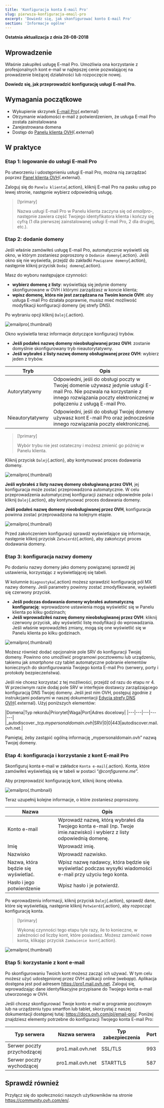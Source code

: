 ```yaml
---
title: 'Konfiguracja konta E-mail Pro'
slug: pierwsza-konfiguracja-email-pro
excerpt: 'Dowiedz się, jak skonfigurować konto E-mail Pro'
section: 'Informacje ogólne'
---
```


**Ostatnia aktualizacja z dnia 28-08-2018**

## Wprowadzenie

Właśnie zakupiłeś usługę E-mail Pro. Umożliwia ona korzystanie z profesjonalnych kont e-mail w najlepszej cenie pozwalającej na prowadzenie bieżącej działalności lub rozpoczęcie nowej.

**Dowiedz się, jak przeprowadzić konfigurację usługi E-mail Pro.**

## Wymagania początkowe

- Wykupienie skrzynek [E-mail Pro](https://www.ovh.pl/emaile/email-pro/){.external}
- Otrzymanie wiadomości e-mail z potwierdzeniem, że usługa E-mail Pro została zainstalowana
- Zarejestrowana domena
- Dostęp do [Panelu klienta OVH](https://www.ovh.com/auth/?action=gotomanager){.external}

## W praktyce

### Etap 1: logowanie do usługi E-mail Pro

Po utworzeniu i udostępnieniu usługi E-mail Pro, można nią zarządzać poprzez [Panel klienta OVH](https://www.ovh.com/auth/?action=gotomanager){.external}.

Zaloguj się do `Panelu klienta`{.action}, kliknij E-mail Pro na pasku usług po lewej stronie, następnie wybierz odpowiednią usługę.

> [!primary]
>
> Nazwa usługi E-mail Pro w Panelu klienta zaczyna się od *emailpro-*, następnie zawiera część Twojego identyfikatora klienta i kończy się cyfrą (1 dla pierwszej zainstalowanej usługi E-mail Pro, 2 dla drugiej, etc.).
>

### Etap 2: dodanie domeny

Jeśli właśnie zamówiłeś usługę E-mail Pro, automatycznie wyświetli się okno, w którym zostaniesz poproszony o `Dodanie domeny`{.action}. Jeśli okno się nie wyświetla, przejdź do zakładki `Powiązane domeny`{.action}, następnie kliknij przycisk `Dodaj domenę`{.action}.

Masz do wyboru następujące czynności:

- **wybierz domenę z listy**: wyświetlają się jedynie domeny skonfigurowane w OVH i którymi zarządzasz w koncie klienta;
- **wpisz domenę, która nie jest zarządzana na Twoim koncie OVH**: aby usługa E-mail Pro działała poprawnie, musisz mieć możliwość modyfikacji konfiguracji domeny (jej strefy DNS).

Po wybraniu opcji kliknij `Dalej`{.action}.

![emailpro](images/first_config_email_pro_add_domain.png){.thumbnail}

Okno wyświetla teraz informacje dotyczące konfiguracji trybów.

- **Jeśli podałeś nazwę domeny nieobsługiwanej przez OVH**: zostanie domyślnie skonfigurowany tryb nieautorytatywny.
- **Jeśli wybrałeś z listy nazwę domeny obsługiwanej przez OVH**: wybierz jeden z trybów.

|Tryb|Opis|
|---|---|
|Autorytatywny|Odpowiedni, jeśli do obsługi poczty w Twojej domenie używasz jedynie usługi E-mail Pro. Nie pozwala na korzystanie z innego rozwiązania poczty elektronicznej w połączeniu z usługą E-mail Pro.|
|Nieautorytatywny|Odpowiedni, jeśli do obsługi Twojej domeny używasz kont E-mail Pro oraz jednocześnie innego rozwiązania poczty elektronicznej.| 

> [!primary]
>
> Wybór trybu nie jest ostateczny i możesz zmienić go później w Panelu klienta.
>

Kliknij przycisk `Dalej`{.action}, aby kontynuować proces dodawania domeny.

![emailpro](images/first_config_email_pro_add_domain_step2.png){.thumbnail}

**Jeśli wybrałeś z listy nazwę domeny obsługiwaną przez OVH**, jej konfiguracja może zostać przeprowadzona automatycznie. W celu przeprowadzenia automatycznej konfiguracji zaznacz odpowiednie pola i kliknij `Dalej`{.action}, aby kontynuować proces dodawania domeny.

**Jeśli podałeś nazwę domeny nieobsługiwanej przez OVH**, konfiguracja powinna zostać przeprowadzona na kolejnym etapie.

![emailpro](images/first_config_email_pro_add_domain_step3.png){.thumbnail}

Przed zakończeniem konfiguracji sprawdź wyświetlające się informacje, następnie kliknij przycisk `Zatwierdź`{.action}, aby zakończyć proces dodawania domeny.

### Etap 3: konfiguracja nazwy domeny

Po dodaniu nazwy domeny jako domeny powiązanej sprawdź jej ustawienia, korzystając z wyświetlającej się tabeli.

W kolumnie `Diagnostyka`{.action} możesz sprawdzić konfigurację pól MX nazwy domeny. Jeśli parametry powinny zostać zmodyfikowane, wyświetli się czerwony przycisk.

- **Jeśli podczas dodawania domeny wybrałeś automatyczną konfigurację**: wprowadzone ustawienia mogą wyświetlić się w Panelu klienta po kilku godzinach;
- **Jeśli wprowadziłeś nazwę domeny nieobsługiwanej przez OVH**: kliknij czerwony przycisk, aby wyświetlić listę modyfikacji do wprowadzania. Jeśli właśnie wprowadziłeś zmiany, mogą się one wyświetlić się w Panelu klienta po kilku godzinach.

![emailpro](images/first_config_email_pro_configure_domain.png){.thumbnail}

Możesz również dodać opcjonalnie pole SRV do konfiguracji Twojej domeny. Powinno ono umożliwić programowi pocztowemu lub urządzeniu, takiemu jak _smartphone_ czy tablet automatyczne pobranie elementów koniecznych do skonfigurowania Twojego konta E-mail Pro (serwery, porty i protokoły bezpieczeństwa).

Jeśli nie chcesz korzystać z tej możliwości, przejdź od razu do etapu nr 4. W przeciwnym razie dodaj pole SRV w interfejsie dostawcy zarządzającego konfiguracją DNS Twojej domeny. Jeśli jest nim OVH, postępuj zgodnie z instrukcjami podanymi w naszej dokumentacji [Edycja strefy DNS OVH](https://docs.ovh.com/pl/domains/hosting_www_jak_edytowac_strefe_dns/){.external}. Użyj poniższych elementów:

|Domena|Typ rekordu|Priorytet|Waga|Port|Adres docelowy|
|---|---|---|---|---|
|_autodiscover._tcp.*mypersonaldomain.ovh*|SRV|0|0|443|autodiscover.mail.ovh.net.|

Pamiętaj, żeby zastąpić ogólną informację „mypersonaldomain.ovh” nazwą Twojej domeny.

### Etap 4: konfiguracja i korzystanie z kont E-mail Pro

Skonfiguruj konta e-mail w zakładce `Konta e-mail`{.action}. Konta, które zamówiłeś wyświetlają się w tabeli w postaci “*@configureme.me*”.

Aby przeprowadzić konfigurację kont, kliknij ikonę ołówka.

![emailpro](images/first_config_email_pro_configure_email_accounts.png){.thumbnail}

Teraz uzupełnij kolejne informacje, o które zostaniesz poproszony.

|Nazwa|Opis |
|---|---|
|Konto e-mail|Wprowadź nazwę, którą wybrałeś dla Twojego konta e-mail (np. Twoje imie.nazwisko) i wybierz z listy odpowiednią domenę.|
|Imię|Wprowadź imię.|
|Nazwisko|Wprowadź nazwisko.|
|Nazwa, która będzie się wyświetlać.|Wpisz nazwę nadawcy, która będzie się wyświetlać podczas wysyłki wiadomości e-mail przy użyciu tego konta.|
|Hasło i jego potwierdzenie|Wpisz hasło i je potwierdź.| 

Po wprowadzeniu informacji, kliknij przycisk `Dalej`{.action}, sprawdź dane, które się wyświetlają, następnie kliknij `Potwierdź`{.action}, aby rozpocząć konfigurację konta.

> [!primary]
>
> Wykonaj czynności tego etapu tyle razy, ile to konieczne, w zależności od liczby kont, które posiadasz. Możesz zamówić nowe konta, klikając przycisk `Zamówienie kont`{.action}.
>

![emailpro](images/first_config_email_pro_configure_email_accounts_step2.png){.thumbnail}

### Etap 5: korzystanie z kont e-mail

Po skonfigurowaniu Twoich kont możesz zacząć ich używać. W tym celu możesz użyć udostępnionej przez OVH aplikacji online (*webapp*). Aplikacja dostępna jest pod adresem <https://pro1.mail.ovh.net>. Zaloguj się, wprowadzając dane identyfikacyjne przypisane do Twojego konta e-mail utworzonego w OVH.

Jeśli chcesz skonfigurować Twoje konto e-mail w programie pocztowym lub na urządzeniu typu smartfon lub tablet, skorzystaj z naszej dokumentacji dostępnej tutaj: <https://docs.ovh.com/pl/email-pro/>. Poniżej znajdziesz elementy potrzebne do konfiguracji Twojego konta E-mail Pro:

|Typ serwera|Nazwa serwera|Typ zabezpieczenia|Port|
|---|---|---|---|
|Serwer poczty przychodzącej|pro1.mail.ovh.net|SSL/TLS|993|
|Serwer poczty wychodzącej|pro1.mail.ovh.net|STARTTLS|587|

## Sprawdź również

Przyłącz się do społeczności naszych użytkowników na stronie <https://community.ovh.com/en/>.